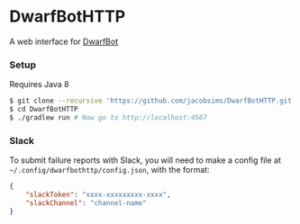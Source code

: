 # DwarfBotHTTP

A web interface for [DwarfBot](https://github.com/Choco31415/DwarfBot)

### Setup

Requires Java 8

```sh
$ git clone --recursive 'https://github.com/jacobsims/DwarfBotHTTP.git'
$ cd DwarfBotHTTP
$ ./gradlew run # Now go to http://localhost:4567
```

### Slack

To submit failure reports with Slack, you will need to make a config file at `~/.config/dwarfbothttp/config.json`, with the format:

```json
{
    "slackToken": "xxxx-xxxxxxxxx-xxxx",
    "slackChannel": "channel-name"
}
```
